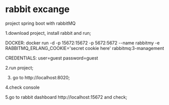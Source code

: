 # rabbit excange
project spring boot with rabbitMQ

1.download project, install rabbit and run;
 
 DOCKER:
 docker run -d -p 15672:15672  -p 5672:5672 --name rabbitmy -e RABBITMQ_ERLANG_COOKIE='secret cookie here' rabbitmq:3-management
 
 
 CREDENTIALS:
 user=guest
 password=guest

2.run project;

3. go to http://localhost:8020;

4.check console

5.go to rabbit dashboard http://localhost:15672 and check;
